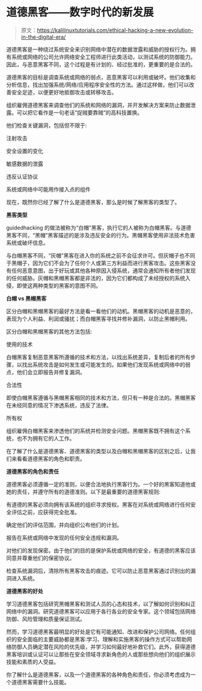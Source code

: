 # 道德黑客——数字时代的新发展

> 原文：<https://kalilinuxtutorials.com/ethical-hacking-a-new-evolution-in-the-digital-era/>

道德黑客是一种绕过系统安全来识别网络中潜在的数据泄露和威胁的授权行为。拥有系统或网络的公司允许网络安全工程师进行此类活动，以测试系统的防御能力。因此，与恶意黑客不同，这个过程是有计划的、经过批准的，更重要的是合法的。

道德黑客的目标是调查系统或网络的弱点，恶意黑客可以利用或破坏。他们收集和分析信息，找出加强系统/网络/应用程序安全性的方法。通过这样做，他们可以改善安全足迹，以便更好地抵御攻击或转移攻击。

组织雇佣道德黑客来调查他们的系统和网络的漏洞，并开发解决方案来防止数据泄露。可以把它看作是一句老话“捉贼要靠贼”的高科技置换。

他们检查关键漏洞，包括但不限于:

注射攻击

安全设置的变化

敏感数据的泄露

违反认证协议

系统或网络中可能用作接入点的组件

现在，既然你已经了解了什么是道德黑客，那么是时候了解黑客的类型了。

**黑客类型**

guidedhacking 的做法被称为“白帽”黑客，执行它的人被称为白帽黑客。与道德黑客不同，“黑帽”黑客描述的是涉及违反安全的行为。黑帽黑客使用非法技术危害系统或破坏信息。

与白帽黑客不同，“灰帽”黑客在进入你的系统之前不会征求许可。但灰帽子也不同于黑帽子，因为它们不会为了任何个人或第三方利益而进行黑客攻击。这些黑客没有任何恶意意图，出于好玩或其他各种原因入侵系统，通常会通知所有者他们发现的任何威胁。灰帽和黑帽黑客都是非法的，因为它们都构成了未经授权的系统入侵，即使这两种类型的黑客的意图不同。

**白帽 vs 黑帽黑客**

区分白帽和黑帽黑客的最好方法是看一看他们的动机。黑帽黑客的动机是恶意的，表现为个人利益、利润或骚扰；而白帽黑客寻找并修补漏洞，以防止黑帽利用。

区分白帽和黑帽黑客的其他方法包括:

使用的技术

白帽黑客复制恶意黑客所遵循的技术和方法，以找出系统差异，复制后者的所有步骤，以找出系统攻击是如何发生或可能发生的。如果他们发现系统或网络中的弱点，他们会立即报告并修复漏洞。

合法性

即使白帽黑客遵循与黑帽黑客相同的技术和方法，但只有一种是合法的。黑帽黑客在未经同意的情况下渗透系统，违反了法律。

所有权

组织雇佣白帽黑客来渗透他们的系统并检测安全问题。黑帽黑客既不拥有这个系统，也不为拥有它的人工作。

在了解了什么是道德黑客、道德黑客的类型以及白帽和黑帽黑客的区别之后，让我们来看看道德黑客的角色和职责。

**道德黑客的角色和责任**

道德黑客必须遵循一定的准则，以便合法地执行黑客行为。一个好的黑客知道他或她的责任，并遵守所有的道德准则。以下是最重要的道德黑客规则:

有道德的黑客必须向拥有该系统的组织寻求授权。黑客在对系统或网络进行任何安全评估之前，应获得完全批准。

确定他们的评估范围，并向组织公布他们的计划。

报告在系统或网络中发现的任何安全违规和漏洞。

对他们的发现保密。由于他们的目的是保护系统或网络的安全，有道德的黑客应该同意并尊重他们的保密协议。

检查系统漏洞后，清除所有黑客攻击的痕迹。它可以防止恶意黑客通过识别出的漏洞进入系统。

**道德黑客的好处**

学习道德黑客包括研究黑帽黑客和测试人员的心态和技术，以了解如何识别和纠正网络中的漏洞。研究道德黑客可以应用于各行各业的安全专家。这个领域包括网络防御、风险管理和质量保证测试。

然而，学习道德黑客最明显的好处是它有可能通知、改进和保护公司网络。任何组织的安全面临的主要威胁都是黑客:学习、理解和实施黑客的操作方式可以帮助网络防御人员确定潜在风险的优先级，并学习如何最好地补救它们。此外，获得道德黑客培训或认证可以让那些在安全领域寻求新角色的人或那些想向他们的组织展示技能和素质的人受益。

你了解什么是道德黑客，以及一个道德黑客的各种角色和责任，你必须考虑成为一个道德黑客需要什么技能。